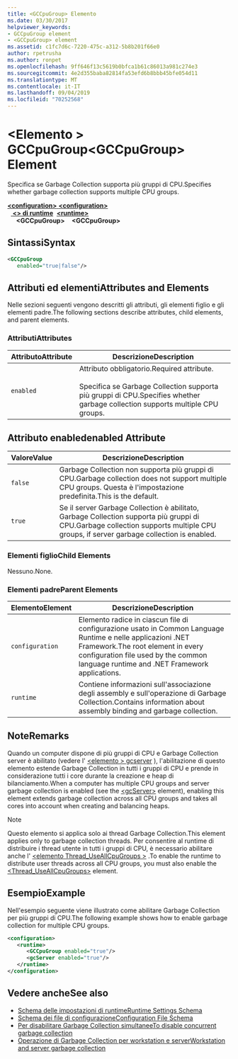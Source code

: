 ```yaml
---
title: <GCCpuGroup> Elemento
ms.date: 03/30/2017
helpviewer_keywords:
- GCCpuGroup element
- <GCCpuGroup> element
ms.assetid: c1fc7d6c-7220-475c-a312-5b8b201f66e0
author: rpetrusha
ms.author: ronpet
ms.openlocfilehash: 9ff646f13c5619b0bfca1b61c86013a981c274e3
ms.sourcegitcommit: 4e2d355baba82814fa53efd6b8bbb45bfe054d11
ms.translationtype: MT
ms.contentlocale: it-IT
ms.lasthandoff: 09/04/2019
ms.locfileid: "70252568"
---
```

# <a name="gccpugroup-element"></a><span data-ttu-id="0744c-102">\<Elemento > GCCpuGroup</span><span class="sxs-lookup"><span data-stu-id="0744c-102">\<GCCpuGroup> Element</span></span>

<span data-ttu-id="0744c-103">Specifica se Garbage Collection supporta più gruppi di CPU.</span><span class="sxs-lookup"><span data-stu-id="0744c-103">Specifies whether garbage collection supports multiple CPU groups.</span></span>

<span data-ttu-id="0744c-104">[ **\<configuration>** ](../configuration-element.md)</span><span class="sxs-lookup"><span data-stu-id="0744c-104">[**\<configuration>**](../configuration-element.md)</span></span>\
<span data-ttu-id="0744c-105">&nbsp;&nbsp;[ **\<> di runtime**](runtime-element.md)</span><span class="sxs-lookup"><span data-stu-id="0744c-105">&nbsp;&nbsp;[**\<runtime>**](runtime-element.md)</span></span>\
<span data-ttu-id="0744c-106">&nbsp;&nbsp;&nbsp;&nbsp; **\<GCCpuGroup>**</span><span class="sxs-lookup"><span data-stu-id="0744c-106">&nbsp;&nbsp;&nbsp;&nbsp;**\<GCCpuGroup>**</span></span>  

## <a name="syntax"></a><span data-ttu-id="0744c-107">Sintassi</span><span class="sxs-lookup"><span data-stu-id="0744c-107">Syntax</span></span>

```xml
<GCCpuGroup
   enabled="true|false"/>
```

## <a name="attributes-and-elements"></a><span data-ttu-id="0744c-108">Attributi ed elementi</span><span class="sxs-lookup"><span data-stu-id="0744c-108">Attributes and Elements</span></span>

<span data-ttu-id="0744c-109">Nelle sezioni seguenti vengono descritti gli attributi, gli elementi figlio e gli elementi padre.</span><span class="sxs-lookup"><span data-stu-id="0744c-109">The following sections describe attributes, child elements, and parent elements.</span></span>

### <a name="attributes"></a><span data-ttu-id="0744c-110">Attributi</span><span class="sxs-lookup"><span data-stu-id="0744c-110">Attributes</span></span>

|<span data-ttu-id="0744c-111">Attributo</span><span class="sxs-lookup"><span data-stu-id="0744c-111">Attribute</span></span>|<span data-ttu-id="0744c-112">Descrizione</span><span class="sxs-lookup"><span data-stu-id="0744c-112">Description</span></span>|
|---------------|-----------------|
|`enabled`|<span data-ttu-id="0744c-113">Attributo obbligatorio.</span><span class="sxs-lookup"><span data-stu-id="0744c-113">Required attribute.</span></span><br /><br /> <span data-ttu-id="0744c-114">Specifica se Garbage Collection supporta più gruppi di CPU.</span><span class="sxs-lookup"><span data-stu-id="0744c-114">Specifies whether garbage collection supports multiple CPU groups.</span></span>|

## <a name="enabled-attribute"></a><span data-ttu-id="0744c-115">Attributo enabled</span><span class="sxs-lookup"><span data-stu-id="0744c-115">enabled Attribute</span></span>

|<span data-ttu-id="0744c-116">Valore</span><span class="sxs-lookup"><span data-stu-id="0744c-116">Value</span></span>|<span data-ttu-id="0744c-117">Descrizione</span><span class="sxs-lookup"><span data-stu-id="0744c-117">Description</span></span>|
|-----------|-----------------|
|`false`|<span data-ttu-id="0744c-118">Garbage Collection non supporta più gruppi di CPU.</span><span class="sxs-lookup"><span data-stu-id="0744c-118">Garbage collection does not support multiple CPU groups.</span></span> <span data-ttu-id="0744c-119">Questa è l'impostazione predefinita.</span><span class="sxs-lookup"><span data-stu-id="0744c-119">This is the default.</span></span>|
|`true`|<span data-ttu-id="0744c-120">Se il server Garbage Collection è abilitato, Garbage Collection supporta più gruppi di CPU.</span><span class="sxs-lookup"><span data-stu-id="0744c-120">Garbage collection supports multiple CPU groups, if server garbage collection is enabled.</span></span>|

### <a name="child-elements"></a><span data-ttu-id="0744c-121">Elementi figlio</span><span class="sxs-lookup"><span data-stu-id="0744c-121">Child Elements</span></span>

<span data-ttu-id="0744c-122">Nessuno.</span><span class="sxs-lookup"><span data-stu-id="0744c-122">None.</span></span>

### <a name="parent-elements"></a><span data-ttu-id="0744c-123">Elementi padre</span><span class="sxs-lookup"><span data-stu-id="0744c-123">Parent Elements</span></span>

|<span data-ttu-id="0744c-124">Elemento</span><span class="sxs-lookup"><span data-stu-id="0744c-124">Element</span></span>|<span data-ttu-id="0744c-125">Descrizione</span><span class="sxs-lookup"><span data-stu-id="0744c-125">Description</span></span>|
|-------------|-----------------|
|`configuration`|<span data-ttu-id="0744c-126">Elemento radice in ciascun file di configurazione usato in Common Language Runtime e nelle applicazioni .NET Framework.</span><span class="sxs-lookup"><span data-stu-id="0744c-126">The root element in every configuration file used by the common language runtime and .NET Framework applications.</span></span>|
|`runtime`|<span data-ttu-id="0744c-127">Contiene informazioni sull'associazione degli assembly e sull'operazione di Garbage Collection.</span><span class="sxs-lookup"><span data-stu-id="0744c-127">Contains information about assembly binding and garbage collection.</span></span>|

## <a name="remarks"></a><span data-ttu-id="0744c-128">Note</span><span class="sxs-lookup"><span data-stu-id="0744c-128">Remarks</span></span>

<span data-ttu-id="0744c-129">Quando un computer dispone di più gruppi di CPU e Garbage Collection server è abilitato (vedere l' [ \<elemento > gcserver](gcserver-element.md) ), l'abilitazione di questo elemento estende Garbage Collection in tutti i gruppi di CPU e prende in considerazione tutti i core durante la creazione e heap di bilanciamento.</span><span class="sxs-lookup"><span data-stu-id="0744c-129">When a computer has multiple CPU groups and server garbage collection is enabled (see the [\<gcServer>](gcserver-element.md) element), enabling this element extends garbage collection across all CPU groups and takes all cores into account when creating and balancing heaps.</span></span>

> [!NOTE]
> <span data-ttu-id="0744c-130">Questo elemento si applica solo ai thread Garbage Collection.</span><span class="sxs-lookup"><span data-stu-id="0744c-130">This element applies only to garbage collection threads.</span></span> <span data-ttu-id="0744c-131">Per consentire al runtime di distribuire i thread utente in tutti i gruppi di CPU, è necessario abilitare anche l' [ \<elemento Thread_UseAllCpuGroups >](thread-useallcpugroups-element.md) .</span><span class="sxs-lookup"><span data-stu-id="0744c-131">To enable the runtime to distribute user threads across all CPU groups, you must also enable the [\<Thread_UseAllCpuGroups>](thread-useallcpugroups-element.md) element.</span></span>

## <a name="example"></a><span data-ttu-id="0744c-132">Esempio</span><span class="sxs-lookup"><span data-stu-id="0744c-132">Example</span></span>

<span data-ttu-id="0744c-133">Nell'esempio seguente viene illustrato come abilitare Garbage Collection per più gruppi di CPU.</span><span class="sxs-lookup"><span data-stu-id="0744c-133">The following example shows how to enable garbage collection for multiple CPU groups.</span></span>

```xml
<configuration>
   <runtime>
      <GCCpuGroup enabled="true"/>
      <gcServer enabled="true"/>
   </runtime>
</configuration>
```

## <a name="see-also"></a><span data-ttu-id="0744c-134">Vedere anche</span><span class="sxs-lookup"><span data-stu-id="0744c-134">See also</span></span>

- [<span data-ttu-id="0744c-135">Schema delle impostazioni di runtime</span><span class="sxs-lookup"><span data-stu-id="0744c-135">Runtime Settings Schema</span></span>](index.md)
- [<span data-ttu-id="0744c-136">Schema dei file di configurazione</span><span class="sxs-lookup"><span data-stu-id="0744c-136">Configuration File Schema</span></span>](../index.md)
- [<span data-ttu-id="0744c-137">Per disabilitare Garbage Collection simultanee</span><span class="sxs-lookup"><span data-stu-id="0744c-137">To disable concurrent garbage collection</span></span>](gcconcurrent-element.md#to-disable-background-garbage-collection)
- [<span data-ttu-id="0744c-138">Operazione di Garbage Collection per workstation e server</span><span class="sxs-lookup"><span data-stu-id="0744c-138">Workstation and server garbage collection</span></span>](../../../../standard/garbage-collection/fundamentals.md#workstation_and_server_garbage_collection)
